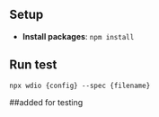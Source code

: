 ## Setup
- **Install packages**: `npm install`

## Run test
`npx wdio {config} --spec {filename}`

##added for testing